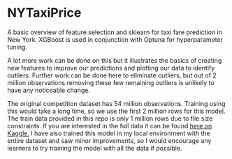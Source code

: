 # NYTaxiPrice
A basic overview of feature selection and sklearn for taxi fare prediction in New York. XGBoost is used in conjunction with Optuna for hyperparameter tuning.

A lot more work can be done on this but it illustrates the basics of creating new features to improve our predictions and plotting our data to identify outliers. Further work can be done here to eliminate outliers, but out of 2 million observations removing these few remaining outliers is unlikely to have any noticeable change.

The original competition dataset has 54 million observations. Training using this would take a long time, so we use the first 2 million rows for this model. The train data provided in this repo is only 1 million rows due to file size constraints. If you are interested in the full data it can be found [here on Kaggle.](https://www.kaggle.com/c/new-york-city-taxi-fare-prediction/data) I have also trained this model in my local environment with the entire dataset and saw minor improvements, so I would encourage any learners to try training the model with all the data if possible.